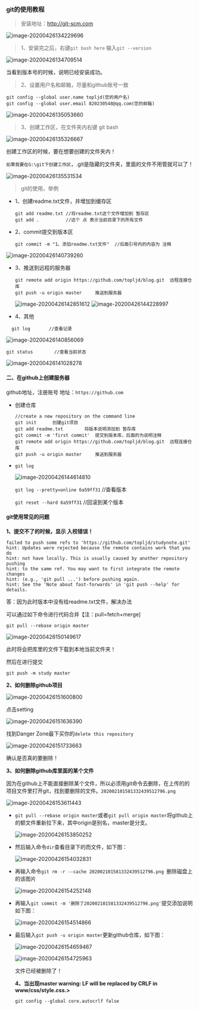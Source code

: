 ### git的使用教程

> 安装地址：http://git-scm.com

![image-20200426134229696](images/image-20200426134229696.png)

> 1、安装完之后，右键`git bash here` 输入`git --version`

![image-20200426134709514](images/image-20200426134709514.png)

当看到版本号的时候，说明已经安装成功。

> 2、设置用户名和邮箱，尽量和github账号一致

```auto
git config --global user.name topljd(您的用户名)
git config --global user.email 820230548@qq.com(您的邮箱)
```

![image-20200426135053660](images/image-20200426135053660.png)

> 3、创建工作区，在文件夹内右键 git bash

![image-20200426135326667](images/image-20200426135326667.png)

创建工作区的时候，要在想要创建的文件夹内！

`如果我要在G:\git下创建工作区`，.git是隐藏的文件夹，里面的文件不用管就可以了！

![image-20200426135531534](images/image-20200426135531534.png)

> git的使用，举例

- 1、创建readme.txt文件，并增加到缓存区

  ```auto
  git add readme.txt //将readme.txt这个文件增加到 暂存区
  git add .          //这个 点 表示当前目录下的所有文件
  ```
  
- 2、commit提交到版本区

  ```auto
  git commit -m "1、添加readme.txt文件"  //后面引号内的内容为 注释
  ```

![image-20200426140739260](images/image-20200426140739260.png)

- 3、推送到远程的服务器

  ```auto
  git remote add origin https://github.com/topljd/blog.git	远程连接仓库
  git push -u origin master		推送到服务器
  ```
  ![image-20200426142851612](images/image-20200426142851612.png)
  ![image-20200426144228997](images/image-20200426144228997.png)

- 4、其他
```
  git log		//查看记录
```

  ![image-20200426140856069](images/image-20200426140856069.png)

  ```auto
  git status		//查看当前状态
  ```

  ![image-20200426141028278](images/image-20200426141028278.png)

#### 二、在github上创建服务器

github地址，注册账号 地址：`https://github.com`

- 创建仓库

  ```git
  //create a new repository on the command line
  git init		创建git项目
  git add readme.txt		将版本说明添加到 暂存库
  git commit -m 'first commit'	提交到版本库，后面的为说明注释
  git remote add origin https://github.com/topljd/blog.git	远程连接仓库
  git push -u origin master		推送到服务器
  ```

- `git log`

  ![image-20200426144614810](images/image-20200426144614810.png)

  `git log --pretty=online 6a59ff31`  //查看版本

  `git reset --hard 6a59ff31`	//回滚到某个版本

#### git使用常见的问题

**1、提交不了的时候，显示 入校错误！**

```auto
failed to push some refs to 'https://github.com/topljd/studynote.git'
hint: Updates were rejected because the remote contains work that you do
hint: not have locally. This is usually caused by another repository pushing
hint: to the same ref. You may want to first integrate the remote changes
hint: (e.g., 'git pull ...') before pushing again.
hint: See the 'Note about fast-forwards' in 'git push --help' for details.
```

答：因为此时版本中没有给readme.txt文件，解决办法

可以通过如下命令进行代码合并【注：pull=fetch+merge]

```
git pull --rebase origin master
```

![image-20200426150149617](images/image-20200426150149617.png)

此时将会把库里的文件下载到本地当前文件夹！

然后在进行提交

```
git push -m study master
```

**2、如何删除github项目**

![image-20200426151600800](images/image-20200426151600800.png)

点击setting

![image-20200426151636390](images/image-20200426151636390.png)

找到Danger Zone最下买你的`delete this repository`

![image-20200426151733663](images/image-20200426151733663.png)

确认是否真的要删除！

**3、如何删除github库里面的某个文件**

因为在github上不能直接删除某个文件，所以必须用git命令去删除，在上传的的项目文件里打开git，找到要删除的文件。`202002101581332439512796.png`

![image-20200426153611443](images/image-20200426153611443.png)

- `git pull --rebase origin master`或者`git pull origin master`将github上的额文件重新拉下来，其中origin是别名，master是分支。

  ![image-20200426153850252](images/image-20200426153850252.png)

- 然后输入命令`dir`查看目录下的而文件，如下图：

  ![image-20200426154032831](images/image-20200426154032831.png)

- 再输入命令`git rm -r --cache 202002101581332439512796.png `删除磁盘上的该图片

  ![image-20200426154252148](images/image-20200426154252148.png)

- 再输入`git commit -m '删除了202002101581332439512796.png'`提交添加说明如下图：

  ![image-20200426154514866](images/image-20200426154514866.png)

- 最后输入`git push -u origin master`更新github仓库，如下图：

  ![image-20200426154659467](images/image-20200426154659467.png)

  ![image-20200426154725963](images/image-20200426154725963.png)

  文件已经被删除了！

  **4、当出现master warning: LF will be replaced by CRLF in www/css/style.css.>**

  ```auto
  git config --global core.autocrlf false
  ```

  

